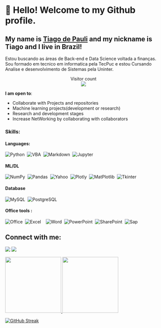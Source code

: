 # 👋 Hello! Welcome to my Github profile.
## My name is [Tiago de Pauli](https://github.com/Tiago-Alcantara) and my nickname is Tiago and I live in Brazil!
Estou buscando as áreas de Back-end e Data Science voltada a finanças. Sou formado em tecnico em informatica pela TecPuc e estou Cursando Analise e desenvolvimento de Sistemas pela Uninter.
<p align="center"> 
  Visitor count<br>
  <img src="https://profile-counter.glitch.me/Tiago-Alcantara/count.svg" />
</p>


 **I am open to**:
 - Collaborate with Projects and repositories
 - Machine learning projects(development or research)
 - Research and development stages
 - Increase NetWorking by collaborating with collaborators

### Skills:

#### Languages:
![Python](https://img.shields.io/badge/Python-3776AB?style=for-the-badge&logo=python&logoColor=white)&nbsp;
![VBA](https://img.shields.io/badge/Excel_VBA-217346?style=for-the-badge&logo=microsoft-excel&logoColor=white)&nbsp;
![Markdown](https://img.shields.io/badge/markdown-%23000000.svg?style=for-the-badge&logo=markdown&logoColor=white)&nbsp;
![Jupyter](https://img.shields.io/badge/Jupyter-%23000000.svg?style=for-the-badge&logo=Jupyter&logoColor=orange&labelColor=white&color=orange)&nbsp;

#### ML/DL

![NumPy](https://img.shields.io/badge/numpy-%23013243.svg?style=for-the-badge&logo=numpy&logoColor=white)&nbsp;
![Pandas](https://img.shields.io/badge/pandas-%23150458.svg?style=for-the-badge&logo=pandas&logoColor=white)&nbsp;
![Yahoo](https://img.shields.io/badge/yFinace-blueviolet/?style=for-the-badge&logo=yahoo&logoColor=violet&logoWidth=30&labelColor=white&color=blueviolet)&nbsp;
![Plotly](https://img.shields.io/badge/Plotly-%233F4F75.svg?style=for-the-badge&logo=plotly&logoColor=white)&nbsp;
![MatPlotlib](https://img.shields.io/badge/Matplotlib-%233F4F75.svg?style=for-the-badge&logo=plotly&logoColor=white)&nbsp;
![Tkinter](https://img.shields.io/badge/Tkinter-181818?style=for-the-badge&logo=supabase&logoColor=white)&nbsp;

#### Database

![MySQL](https://img.shields.io/badge/MySQL-00000F?style=for-the-badge&logo=mysql&logoColor=white)&nbsp;
![PostgreSQL](https://img.shields.io/badge/PostgreSQL-316192?style=for-the-badge&logo=postgresql&logoColor=white)&nbsp;



#### Office tools :
![Office](https://img.shields.io/badge/Microsoft_Office-D83B01?style=for-the-badge&logo=microsoft-office&logoColor=white)&nbsp;
![Excel](https://img.shields.io/badge/Microsoft_Excel-217346?style=for-the-badge&logo=microsoft-excel&logoColor=white)&nbsp;
![]()&nbsp;
![Word](https://img.shields.io/badge/Microsoft_Word-2B579A?style=for-the-badge&logo=microsoft-word&logoColor=white)&nbsp;
![PowerPoint](https://img.shields.io/badge/Microsoft_PowerPoint-B7472A?style=for-the-badge&logo=microsoft-powerpoint&logoColor=white)&nbsp;
![SharePoint](https://img.shields.io/badge/Microsoft_SharePoint-0078D4?style=for-the-badge&logo=microsoft-sharepoint&logoColor=white)&nbsp;
![Sap](https://img.shields.io/badge/SAP-0FAAFF?style=for-the-badge&logo=sap&logoColor=white)&nbsp;

## Connect with me:
[<img src="https://img.shields.io/badge/linkedin-%2312100E.svg?&style=for-the-badge&logo=linkedin&logoColor=white&color=black" />](https://www.linkedin.com/in/tiago-alcantara-8b5b93233)
<a href = "mailto:Tiago.dpalcantara@gmail.com"><img src="https://img.shields.io/badge/Gmail-D14836?style=for-the-badge&logo=gmail&logoColor=white" target="_blank"></a>

<div>
<a href="https://github.com/Tiago-Alcantara">
<img height="180em" src="https://github-readme-stats.vercel.app/api/top-langs/?username=Tiago-Alcantara&layout=compact&langs_count=7&theme=dracula"/>
<img height="180em" src="https://github-readme-stats.vercel.app/api?username=Tiago-Alcantara&show_icons=true&theme=dracula&include_all_commits=true&count_private=true"/>
</div>
 
  [![GitHub Streak](http://github-readme-streak-stats.herokuapp.com?user=Tiago-Alcantara&theme=dracula&background=333333)](https://git.io/streak-stats)

